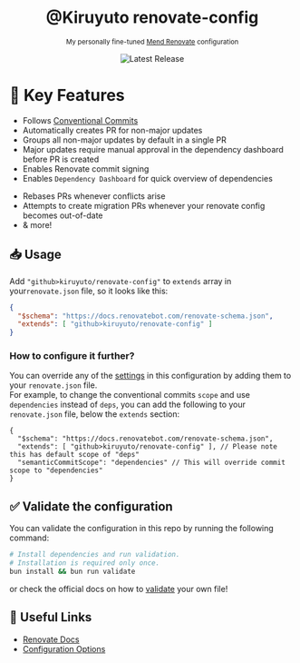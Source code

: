 <div align="center">
  <h1>@Kiruyuto renovate-config</h1>
  <p>
    <small>My personally fine-tuned <a href="https://www.mend.io/renovate-free/">Mend Renovate</a> configuration</small>
  </p>
  <img alt="Latest Release" src="https://img.shields.io/github/v/release/kiruyuto/renovate-config"/>
</div>

# 🚀 Key Features
- Follows [Conventional Commits](https://www.conventionalcommits.org/en/v1.0.0/)
- Automatically creates PR for non-major updates
- Groups all non-major updates by default in a single PR
- Major updates require manual approval in the dependency dashboard before PR is created
- Enables Renovate commit signing
- Enables `Dependency Dashboard` for quick overview of dependencies
<!-- - Assigns created PRs to the code owners -->
- Rebases PRs whenever conflicts arise
- Attempts to create migration PRs whenever your renovate config becomes out-of-date
- & more!

## 📥 Usage
Add `"github>kiruyuto/renovate-config"` to `extends` array in your`renovate.json` file, so it looks like this:
```json
{
  "$schema": "https://docs.renovatebot.com/renovate-schema.json",
  "extends": [ "github>kiruyuto/renovate-config" ]
}
```

### How to configure it further?
You can override any of the [settings](https://docs.renovatebot.com/configuration-options/) in this configuration by adding them to your `renovate.json` file.  
For example, to change the conventional commits `scope` and use `dependencies` instead of `deps`, you can add the following to your `renovate.json` file, below the `extends` section:
```jsonc
{
  "$schema": "https://docs.renovatebot.com/renovate-schema.json",
  "extends": [ "github>kiruyuto/renovate-config" ], // Please note this has default scope of "deps"
  "semanticCommitScope": "dependencies" // This will override commit scope to "dependencies"
}
```

## ✅ Validate the configuration
You can validate the configuration in this repo by running the following command:
```bash
# Install dependencies and run validation. 
# Installation is required only once.
bun install && bun run validate
```
or check the official docs on how to [validate](https://docs.renovatebot.com/config-validation/) your own file!

## 🔗 Useful Links
- [Renovate Docs](https://docs.renovatebot.com/)
- [Configuration Options](https://docs.renovatebot.com/configuration-options/)
